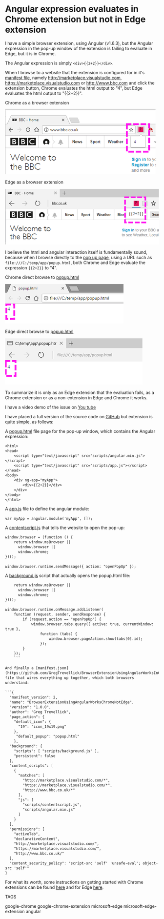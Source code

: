 # Angular expression evaluates in Chrome extension but not in Edge extension

I have a simple browser extension, using Angular (v1.6.3), but the Angular expression in the pop-up window of the extension is failing to evaluate in Edge, but it is in Chrome.

The Angular expression is simply ```<div>{{2+2}}</div>```.


When I browse to a website that the extension is configured for in it's [manifest file](https://github.com/GregTrevellick/BrowserExtensionUsingAngularWorksInChromeNotInEdge/blob/master/app/manifest.json), namely http://marketplace.visualstudio.com, https://marketplace.visualstudio.com or http://www.bbc.com and click the extension button, Chrome evaluates the html output to "4", but Edge evaluates the html output to "{{2+2}}".    

Chrome as a browser extension

![Chrome as a browser extension](ChromeExtension.png)

Edge as a browser extension

![Edge as a browser extension](EdgeExtension.png)

I believe the html and angular interaction itself is fundamentally sound, because when I browse directly to the [pop up page](https://github.com/GregTrevellick/BrowserExtensionUsingAngularWorksInChromeNotInEdge/blob/master/app/popup.html), using a URL such as ```file:///C:/temp/app/popup.html```, both Chrome and Edge evaluate the expression ```{{2+2}}``` to "4". 

Chrome direct browse to [popup.html](https://github.com/GregTrevellick/BrowserExtensionUsingAngularWorksInChromeNotInEdge/blob/master/app/popup.html)

![Chrome direct browse to popup.html](ChromeDirect.png)

Edge direct browse to [popup.html](https://github.com/GregTrevellick/BrowserExtensionUsingAngularWorksInChromeNotInEdge/blob/master/app/popup.html)

![Edge direct browse to popup.html](EdgeDirect.png)

To summarize it is only as an Edge extension that the evaluation fails, as a Chrome extension or as a non-extension in Edge and Chrome it works.

I have a video demo of the issue on [You tube](https://youtu.be/IRI3na7BQMM)

I have placed a full version of the source code on [GitHub](https://github.com/GregTrevellick/BrowserExtensionUsingAngularWorksInChromeNotInEdge) but extension is quite simple, as follows:

A [popup.html](https://github.com/GregTrevellick/BrowserExtensionUsingAngularWorksInChromeNotInEdge/blob/master/app/popup.html) file page for the pop-up window, which contains the Angular expression:

```
<html>
<head>
    <script type="text/javascript" src="scripts/angular.min.js"></script>
    <script type="text/javascript" src="scripts/app.js"></script>
</head>
<body>
    <div ng-app="myApp">
        <div>{{2+2}}</div>
    </div>
</body>
</html>
```

A [app.js](https://github.com/GregTrevellick/BrowserExtensionUsingAngularWorksInChromeNotInEdge/blob/master/app/scripts/app.js) file to define the angular module:

```var myApp = angular.module('myApp', []);```

A [contentscript.js](https://github.com/GregTrevellick/BrowserExtensionUsingAngularWorksInChromeNotInEdge/blob/master/app/scripts/contentscript.js) that tells the website to open the pop-up: 
``` 
window.browser = (function () {
    return window.msBrowser ||
      window.browser ||
      window.chrome;
})();

window.browser.runtime.sendMessage({ action: "openPopUp" });
```

A [background.js](https://github.com/GregTrevellick/BrowserExtensionUsingAngularWorksInChromeNotInEdge/blob/master/app/scripts/background.js) script that actually opens the popup.html file:

```window.browser = (function () {
    return window.msBrowser ||
      window.browser ||
      window.chrome;
})();

window.browser.runtime.onMessage.addListener(
    function (request, sender, sendResponse) {
        if (request.action == "openPopUp") {
            window.browser.tabs.query({ active: true, currentWindow: true },
                function (tabs) {
                    window.browser.pageAction.show(tabs[0].id);
                });
        }
    });
    ```

And finally a [manifest.json](https://github.com/GregTrevellick/BrowserExtensionUsingAngularWorksInChromeNotInEdge/blob/master/app/manifest.json) file that wires everything up together, which both browsers understand:

```{
  "manifest_version": 2,
  "name": "BrowserExtensionUsingAngularWorksChromeNotEdge",
  "version": "1.0.0",
  "author": "Greg Trevellick",
  "page_action": {
    "default_icon": {
      "19": "icon_19x19.png"
    },
     "default_popup": "popup.html"
    },
  "background": {
    "scripts": [ "scripts/background.js" ],
    "persistent": false
  },
  "content_scripts": [
    {
      "matches": [
        "http://marketplace.visualstudio.com/*",
        "https://marketplace.visualstudio.com/*",
        "http://www.bbc.co.uk/*"
      ],
      "js": [
        "scripts/contentscript.js",
        "scripts/angular.min.js"
      ]
    }
  ],
  "permissions": [
    "activeTab",
    "declarativeContent",
    "http://marketplace.visualstudio.com/",
    "https://marketplace.visualstudio.com/",
    "http://www.bbc.co.uk/"
  ],
  "content_security_policy": "script-src 'self' 'unsafe-eval'; object-src 'self'"
}
```

For what its worth, some instructions on getting started with Chrome extensions can be found [here](https://developer.chrome.com/extensions/getstarted) and for Edge [here](https://channel9.msdn.com/Blogs/One-Dev-Minute/Debugging-Microsoft-Edge-Extensions).


TAGS

google-chrome 
google-chrome-extension
microsoft-edge
microsoft-edge-extension
angular
